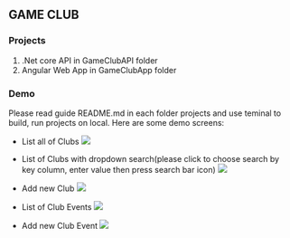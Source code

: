 ## GAME CLUB

### Projects
1. .Net core API in GameClubAPI folder
2. Angular Web App in GameClubApp folder

### Demo
Please read guide README.md in each folder projects and use teminal to build, run projects on local.
Here are some demo screens:

- List all of Clubs
![](https://lh3.googleusercontent.com/pw/AP1GczOjauSruAEN9HF0GTHICFJmBqmP8mFSSyHl9mUHAQ4qAYqcBNUAId0hpIFsa1adWlGQY96X6iUB1rAvzlrqVD-deCwlq9In0KEsu2oJajJr-go7YFPkTk7UEjieOvk4Szi5ofDZxWr5JzrSWVQc3Ld15g=w2830-h1840-s-no-gm?authuser=0)

- List of Clubs with dropdown search(please click to choose search by key column, enter value then press search bar icon)
![](https://lh3.googleusercontent.com/pw/AP1GczOnUd89njM-pZ2FxPxkByYkpICNTWjMq0APYszzo8uh3D5zB_8dQaJhtHKQg1atThjFcWdAz2BWJtuFrHZkauqSqQPJGGpUsFMuWsw6snBeVp0r65muUN-oFqXMo9YBZDTsPM6Q3WMOZ5U8x7xVMdWFIA=w2298-h1494-s-no-gm?authuser=0)

- Add new Club
![](https://lh3.googleusercontent.com/pw/AP1GczNQ-LIMxEhz9eGmSbvPUhwD0uxSSYHH2wG5236FDkAGWS8TZ-apE5p19RGOtEUwb7uuL7QmZrBwpWCB_BE1h2IYnHQlg6LSZoWA33btjTk9CMh6eCgqacqaFiPuOC4zOZLPp6W6HgbVEoBv_NHhP6tvAA=w2298-h1494-s-no-gm?authuser=0)

- List of Club Events
![](https://lh3.googleusercontent.com/pw/AP1GczMdS1IR9fMsc8UWvr6h1XuCbLFzfxgnXN_7PLayvA-Dcag8nU5LE8NpvjZU3WPxJnVsACVbczspcrymJnZO7qxfKseOMV-w-qFhfcTvLNeDgMPo9rhvf31-rCCM8dy32JfEUZ3uaBYxqyEa6EpRYIRidw=w2298-h1494-s-no-gm?authuser=0)

- Add new Club Event
![](https://lh3.googleusercontent.com/pw/AP1GczPS_1dJXrjuKa5nN3ARTYCcwKWXX4DvEck7ibWO9sSBDWX5rrFAQBLGaZpkEh1WGigjqDhQie_FZQSE2Xp1AqwyySEZ7OVwyNMdm1JdoxTfsCZW7TdfJ_oPtoXHwSbsztgnUKeVkKUmCVOpCLzP0Y0MWg=w2298-h1494-s-no-gm?authuser=0)
